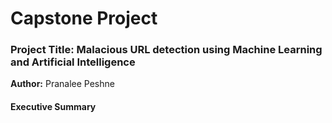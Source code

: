 # Capstone Project

### Project Title: Malacious URL detection using Machine Learning and Artificial Intelligence

**Author:** Pranalee Peshne
#### Executive Summary
